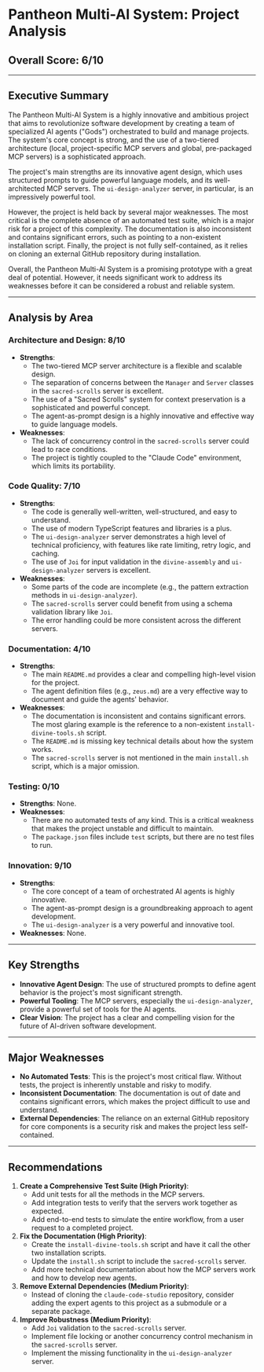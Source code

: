 #  Pantheon Multi-AI System: Project Analysis

## Overall Score: 6/10

---

## Executive Summary

The Pantheon Multi-AI System is a highly innovative and ambitious project that aims to revolutionize software development by creating a team of specialized AI agents ("Gods") orchestrated to build and manage projects. The system's core concept is strong, and the use of a two-tiered architecture (local, project-specific MCP servers and global, pre-packaged MCP servers) is a sophisticated approach.

The project's main strengths are its innovative agent design, which uses structured prompts to guide powerful language models, and its well-architected MCP servers. The `ui-design-analyzer` server, in particular, is an impressively powerful tool.

However, the project is held back by several major weaknesses. The most critical is the complete absence of an automated test suite, which is a major risk for a project of this complexity. The documentation is also inconsistent and contains significant errors, such as pointing to a non-existent installation script. Finally, the project is not fully self-contained, as it relies on cloning an external GitHub repository during installation.

Overall, the Pantheon Multi-AI System is a promising prototype with a great deal of potential. However, it needs significant work to address its weaknesses before it can be considered a robust and reliable system.

---

## Analysis by Area

### Architecture and Design: 8/10

*   **Strengths**:
    *   The two-tiered MCP server architecture is a flexible and scalable design.
    *   The separation of concerns between the `Manager` and `Server` classes in the `sacred-scrolls` server is excellent.
    *   The use of a "Sacred Scrolls" system for context preservation is a sophisticated and powerful concept.
    *   The agent-as-prompt design is a highly innovative and effective way to guide language models.
*   **Weaknesses**:
    *   The lack of concurrency control in the `sacred-scrolls` server could lead to race conditions.
    *   The project is tightly coupled to the "Claude Code" environment, which limits its portability.

### Code Quality: 7/10

*   **Strengths**:
    *   The code is generally well-written, well-structured, and easy to understand.
    *   The use of modern TypeScript features and libraries is a plus.
    *   The `ui-design-analyzer` server demonstrates a high level of technical proficiency, with features like rate limiting, retry logic, and caching.
    *   The use of `Joi` for input validation in the `divine-assembly` and `ui-design-analyzer` servers is excellent.
*   **Weaknesses**:
    *   Some parts of the code are incomplete (e.g., the pattern extraction methods in `ui-design-analyzer`).
    *   The `sacred-scrolls` server could benefit from using a schema validation library like `Joi`.
    *   The error handling could be more consistent across the different servers.

### Documentation: 4/10

*   **Strengths**:
    *   The main `README.md` provides a clear and compelling high-level vision for the project.
    *   The agent definition files (e.g., `zeus.md`) are a very effective way to document and guide the agents' behavior.
*   **Weaknesses**:
    *   The documentation is inconsistent and contains significant errors. The most glaring example is the reference to a non-existent `install-divine-tools.sh` script.
    *   The `README.md` is missing key technical details about how the system works.
    *   The `sacred-scrolls` server is not mentioned in the main `install.sh` script, which is a major omission.

### Testing: 0/10

*   **Strengths**: None.
*   **Weaknesses**:
    *   There are no automated tests of any kind. This is a critical weakness that makes the project unstable and difficult to maintain.
    *   The `package.json` files include `test` scripts, but there are no test files to run.

### Innovation: 9/10

*   **Strengths**:
    *   The core concept of a team of orchestrated AI agents is highly innovative.
    *   The agent-as-prompt design is a groundbreaking approach to agent development.
    *   The `ui-design-analyzer` is a very powerful and innovative tool.
*   **Weaknesses**: None.

---

## Key Strengths

*   **Innovative Agent Design**: The use of structured prompts to define agent behavior is the project's most significant strength.
*   **Powerful Tooling**: The MCP servers, especially the `ui-design-analyzer`, provide a powerful set of tools for the AI agents.
*   **Clear Vision**: The project has a clear and compelling vision for the future of AI-driven software development.

---

## Major Weaknesses

*   **No Automated Tests**: This is the project's most critical flaw. Without tests, the project is inherently unstable and risky to modify.
*   **Inconsistent Documentation**: The documentation is out of date and contains significant errors, which makes the project difficult to use and understand.
*   **External Dependencies**: The reliance on an external GitHub repository for core components is a security risk and makes the project less self-contained.

---

## Recommendations

1.  **Create a Comprehensive Test Suite (High Priority)**:
    *   Add unit tests for all the methods in the MCP servers.
    *   Add integration tests to verify that the servers work together as expected.
    *   Add end-to-end tests to simulate the entire workflow, from a user request to a completed project.
2.  **Fix the Documentation (High Priority)**:
    *   Create the `install-divine-tools.sh` script and have it call the other two installation scripts.
    *   Update the `install.sh` script to include the `sacred-scrolls` server.
    *   Add more technical documentation about how the MCP servers work and how to develop new agents.
3.  **Remove External Dependencies (Medium Priority)**:
    *   Instead of cloning the `claude-code-studio` repository, consider adding the expert agents to this project as a submodule or a separate package.
4.  **Improve Robustness (Medium Priority)**:
    *   Add `Joi` validation to the `sacred-scrolls` server.
    *   Implement file locking or another concurrency control mechanism in the `sacred-scrolls` server.
    *   Implement the missing functionality in the `ui-design-analyzer` server.
